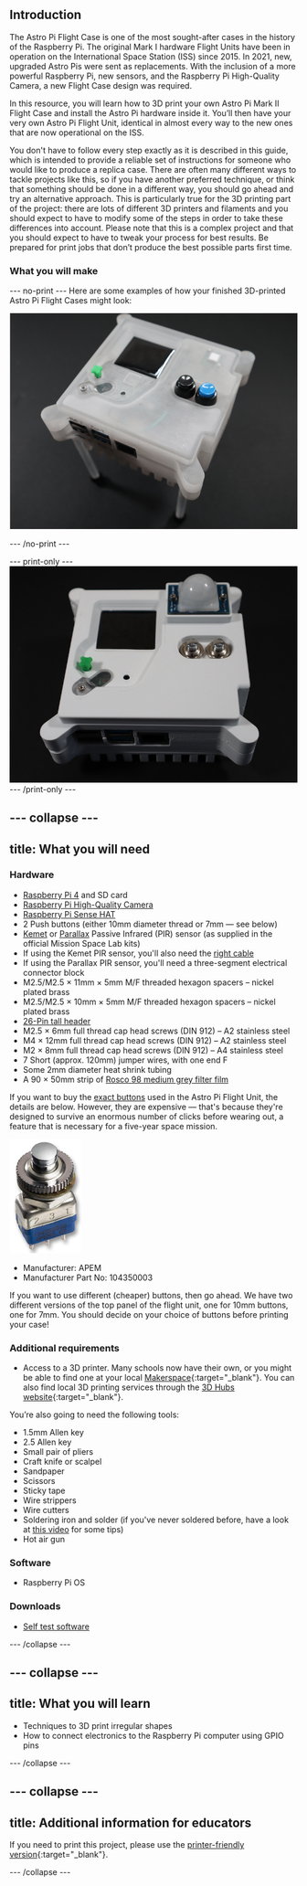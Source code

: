 ## Introduction

The Astro Pi Flight Case is one of the most sought-after cases in the history of the Raspberry Pi. The original Mark I hardware Flight Units have been in operation on the International Space Station (ISS) since 2015. In 2021, new, upgraded Astro Pis were sent as replacements. With the inclusion of a more powerful Raspberry Pi, new sensors, and the Raspberry Pi High-Quality Camera, a new Flight Case design was required. 

In this resource, you will learn how to 3D print your own Astro Pi Mark II Flight Case and install the Astro Pi hardware inside it. You’ll then have your very own Astro Pi Flight Unit, identical in almost every way to the new ones that are now operational on the ISS.

You don't have to follow every step exactly as it is described in this guide, which is intended to provide a reliable set of instructions for someone who would like to produce a replica case. There are often many different ways to tackle projects like this, so if you have another preferred technique, or think that something should be done in a different way, you should go ahead and try an alternative approach. This is particularly true for the 3D printing part of the project: there are lots of different 3D printers and filaments and you should expect to have to modify some of the steps in order to take these differences into account. Please note that this is a complex project and that you should expect to have to tweak your process for best results. Be prepared for print jobs that don’t produce the best possible parts first time. 

### What you will make

--- no-print ---
Here are some examples of how your finished 3D-printed Astro Pi Flight Cases might look:

![A series of images showing several 3D-printed Flight Cases, with different colours, buttons, and one with legs.](images/FU_slide.gif)

--- /no-print ---

--- print-only ---
![A photo of the completed Flight Case.](images/complete.jpg)
--- /print-only ---

--- collapse ---
---
title: What you will need
---
### Hardware

+ [Raspberry Pi 4](https://www.raspberrypi.com/products/raspberry-pi-4-model-b/) and SD card
+ [Raspberry Pi High-Quality Camera](https://www.raspberrypi.com/products/raspberry-pi-high-quality-camera/) 
+ [Raspberry Pi Sense HAT](https://www.raspberrypi.com/products/sense-hat/)
+ 2 Push buttons (either 10mm diameter thread or 7mm — see below)
+ [Kemet](https://uk.farnell.com/kemet/ss-430l-w/pir-sensor-5m-37deg-28deg-5-5vdc/dp/3027688) or [Parallax](https://www.parallax.com/product/pir-sensor-with-led-signal/) Passive Infrared (PIR) sensor (as supplied in the official Mission Space Lab kits)
+ If using the Kemet PIR sensor, you'll also need the [right cable](https://www.digikey.co.uk/en/products/detail/jst-sales-america-inc/A05SR05SR30K152B/6708507)
+ If using the Parallax PIR sensor, you'll need a three-segment electrical connector block
+ M2.5/M2.5 × 11mm × 5mm M/F threaded hexagon spacers – nickel plated brass
+ M2.5/M2.5 × 10mm × 5mm M/F threaded hexagon spacers – nickel plated brass
+ [26-Pin tall header](https://thepihut.com/products/stacking-header-for-raspberry-pi-2x13-extra-tall)
+ M2.5 × 6mm full thread cap head screws (DIN 912) – A2 stainless steel
+ M4 × 12mm full thread cap head screws (DIN 912) – A2 stainless steel
+ M2 × 8mm full thread cap head screws (DIN 912) – A4 stainless steel
+ 7 Short (approx. 120mm) jumper wires, with one end F
+ Some 2mm diameter heat shrink tubing
+ A 90 × 50mm strip of [Rosco 98 medium grey filter film](https://us.rosco.com/en/products/filters/r98-medium-grey) 

If you want to buy the [exact buttons](https://www.mouser.co.uk/datasheet/2/26/pusbutton-switches-serie-10400-1519227.pdf) used in the Astro Pi Flight Unit, the details are below. However, they are expensive — that's because they're designed to survive an enormous number of clicks before wearing out, a feature that is necessary for a five-year space mission.

![Astro Pi actual button.](images/apem.jpg)

- Manufacturer: APEM
- Manufacturer Part No: 104350003

If you want to use different (cheaper) buttons, then go ahead. We have two different versions of the top panel of the flight unit, one for 10mm buttons, one for 7mm. You should decide on your choice of buttons before printing your case!

### Additional requirements

+ Access to a 3D printer. Many schools now have their own, or you might be able to find one at your local [Makerspace](http://www.hackspace.org.uk/){:target="_blank"}. You can also find local 3D printing services through the [3D Hubs website](https://www.3dhubs.com/){:target="_blank"}.

You’re also going to need the following tools:

+ 1.5mm Allen key
+ 2.5 Allen key
+ Small pair of pliers
+ Craft knife or scalpel
+ Sandpaper
+ Scissors
+ Sticky tape
+ Wire strippers
+ Wire cutters
+ Soldering iron and solder (if you've never soldered before, have a look at [this video](https://www.raspberrypi.com/news/getting-started-soldering/) for some tips) 
+ Hot air gun

### Software

+ Raspberry Pi OS

### Downloads

+ [Self test software](resources/selftest.zip)

--- /collapse ---

--- collapse ---
---
title: What you will learn
---

+ Techniques to 3D print irregular shapes
+ How to connect electronics to the Raspberry Pi computer using GPIO pins

--- /collapse ---

--- collapse ---
---
title: Additional information for educators
---


If you need to print this project, please use the [printer-friendly version](https://projects.raspberrypi.org/en/projects/projectName/print){:target="_blank"}.

--- /collapse ---
